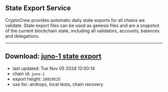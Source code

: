 ## State Export Service
CryptoCrew provides automatic daily state exports for all chains we validate. State export files can be used as genesis files and are a snapshot of the current blockchain state, including all validators, accounts, balances and delegations.

---
**Download: [juno-1 state export](https://dl-eu2.ccvalidators.com/SERVICE/juno/juno-1_export_20929525.json)**
---

- last updated: Tue Nov 05 2024 12:00:14
- chain id: `juno-1`
- export height: `20929525`
- use for: airdrops, local tests, chain recovery
